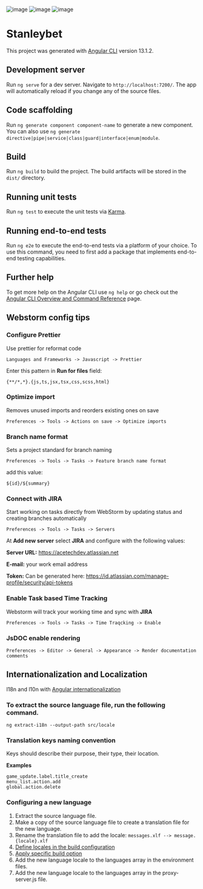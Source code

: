 ![image](https://img.shields.io/badge/Angular-14.0.4-DD0031?style=for-the-badge&logo=angular&logoColor=DD0031)
![image](https://img.shields.io/badge/Tailwind_CSS-3.1.3-38B2AC?style=for-the-badge&logo=tailwind-css&logoColor=38B2AC)
![image](https://img.shields.io/badge/Font_Awesome-6.1.1-339AF0?style=for-the-badge&logo=fontawesome&logoColor=339AF0)


# Stanleybet

This project was generated with [Angular CLI](https://github.com/angular/angular-cli) version 13.1.2.

## Development server

Run `ng serve` for a dev server. Navigate to `http://localhost:7200/`. The app will automatically reload if you change any of the source files.

## Code scaffolding

Run `ng generate component component-name` to generate a new component. You can also use `ng generate directive|pipe|service|class|guard|interface|enum|module`.

## Build

Run `ng build` to build the project. The build artifacts will be stored in the `dist/` directory.

## Running unit tests

Run `ng test` to execute the unit tests via [Karma](https://karma-runner.github.io).

## Running end-to-end tests

Run `ng e2e` to execute the end-to-end tests via a platform of your choice. To use this command, you need to first add a package that implements end-to-end testing capabilities.

## Further help

To get more help on the Angular CLI use `ng help` or go check out the [Angular CLI Overview and Command Reference](https://angular.io/cli) page.

## Webstorm config tips

### Configure Prettier

Use prettier for reformat code

    Languages and Frameworks -> Javascript -> Prettier

Enter this pattern in **Run for files** field:

    {**/*,*}.{js,ts,jsx,tsx,css,scss,html}

### Optimize import

Removes unused imports and reorders existing ones on save

    Preferences -> Tools -> Actions on save -> Optimize imports

### Branch name format

Sets a project standard for branch naming

    Preferences -> Tools -> Tasks -> Feature branch name format

add this value:

    ${id}/${summary}

### Connect with JIRA

Start working on tasks directly from WebStorm by updating status and creating branches automatically

    Preferences -> Tools -> Tasks -> Servers

At **Add new server** select **JIRA** and configure with the following values:


**Server URL:**
    https://acetechdev.atlassian.net

**E-mail:**
    your work email address

**Token:**
Can be generated here: https://id.atlassian.com/manage-profile/security/api-tokens

### Enable Task based Time Tracking

Webstorm will track your working time and sync with **JIRA**

    Preferences -> Tools -> Tasks -> Time Traqcking -> Enable

### JsDOC enable rendering

    Preferences -> Editor -> General -> Appearance -> Render documentation comments


## Internationalization and Localization

I18n and l10n with [Angular internationalization](https://angular.io/guide/i18n-overview)

### To extract the source language file, run the following command.
    ng extract-i18n --output-path src/locale

### Translation keys naming convention
Keys should describe their purpose, their type, their location.

**Examples**

    game_update.label.title_create
    menu_list.action.add
    global.action.delete

### Configuring a new language

1. Extract the source language file. 
2. Make a copy of the source language file to create a translation file for the new language.
3. Rename the translation file to add the locale: `messages.xlf --> message.{locale}.xlf`
4. [Define locales in the build configuration](https://angular.io/guide/i18n-common-merge#define-locales-in-the-build-configuration)
5. [Apply specific build option](https://angular.io/guide/i18n-common-merge#define-locales-in-the-build-configuration)
6. Add the new language locale to the languages array in the environment files.
7. Add the new language locale to the languages array in the proxy-server.js file.
